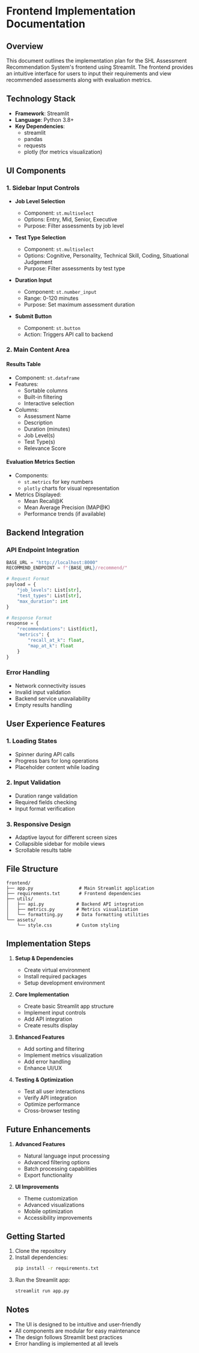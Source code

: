# Frontend Implementation Documentation

## Overview
This document outlines the implementation plan for the SHL Assessment Recommendation System's frontend using Streamlit. The frontend provides an intuitive interface for users to input their requirements and view recommended assessments along with evaluation metrics.

## Technology Stack
- **Framework**: Streamlit
- **Language**: Python 3.8+
- **Key Dependencies**:
  - streamlit
  - pandas
  - requests
  - plotly (for metrics visualization)

## UI Components

### 1. Sidebar Input Controls
- **Job Level Selection**
  - Component: `st.multiselect`
  - Options: Entry, Mid, Senior, Executive
  - Purpose: Filter assessments by job level

- **Test Type Selection**
  - Component: `st.multiselect`
  - Options: Cognitive, Personality, Technical Skill, Coding, Situational Judgement
  - Purpose: Filter assessments by test type

- **Duration Input**
  - Component: `st.number_input`
  - Range: 0-120 minutes
  - Purpose: Set maximum assessment duration

- **Submit Button**
  - Component: `st.button`
  - Action: Triggers API call to backend

### 2. Main Content Area

#### Results Table
- Component: `st.dataframe`
- Features:
  - Sortable columns
  - Built-in filtering
  - Interactive selection
- Columns:
  - Assessment Name
  - Description
  - Duration (minutes)
  - Job Level(s)
  - Test Type(s)
  - Relevance Score

#### Evaluation Metrics Section
- Components:
  - `st.metrics` for key numbers
  - `plotly` charts for visual representation
- Metrics Displayed:
  - Mean Recall@K
  - Mean Average Precision (MAP@K)
  - Performance trends (if available)

## Backend Integration

### API Endpoint Integration
```python
BASE_URL = "http://localhost:8000"
RECOMMEND_ENDPOINT = f"{BASE_URL}/recommend/"

# Request Format
payload = {
    "job_levels": List[str],
    "test_types": List[str],
    "max_duration": int
}

# Response Format
response = {
    "recommendations": List[dict],
    "metrics": {
        "recall_at_k": float,
        "map_at_k": float
    }
}
```

### Error Handling
- Network connectivity issues
- Invalid input validation
- Backend service unavailability
- Empty results handling

## User Experience Features

### 1. Loading States
- Spinner during API calls
- Progress bars for long operations
- Placeholder content while loading

### 2. Input Validation
- Duration range validation
- Required fields checking
- Input format verification

### 3. Responsive Design
- Adaptive layout for different screen sizes
- Collapsible sidebar for mobile views
- Scrollable results table

## File Structure
```
frontend/
├── app.py                 # Main Streamlit application
├── requirements.txt       # Frontend dependencies
├── utils/
│   ├── api.py            # Backend API integration
│   ├── metrics.py        # Metrics visualization
│   └── formatting.py     # Data formatting utilities
└── assets/
    └── style.css         # Custom styling
```

## Implementation Steps

1. **Setup & Dependencies**
   - Create virtual environment
   - Install required packages
   - Setup development environment

2. **Core Implementation**
   - Create basic Streamlit app structure
   - Implement input controls
   - Add API integration
   - Create results display

3. **Enhanced Features**
   - Add sorting and filtering
   - Implement metrics visualization
   - Add error handling
   - Enhance UI/UX

4. **Testing & Optimization**
   - Test all user interactions
   - Verify API integration
   - Optimize performance
   - Cross-browser testing

## Future Enhancements

1. **Advanced Features**
   - Natural language input processing
   - Advanced filtering options
   - Batch processing capabilities
   - Export functionality

2. **UI Improvements**
   - Theme customization
   - Advanced visualizations
   - Mobile optimization
   - Accessibility improvements

## Getting Started

1. Clone the repository
2. Install dependencies:
   ```bash
   pip install -r requirements.txt
   ```
3. Run the Streamlit app:
   ```bash
   streamlit run app.py
   ```

## Notes
- The UI is designed to be intuitive and user-friendly
- All components are modular for easy maintenance
- The design follows Streamlit best practices
- Error handling is implemented at all levels 